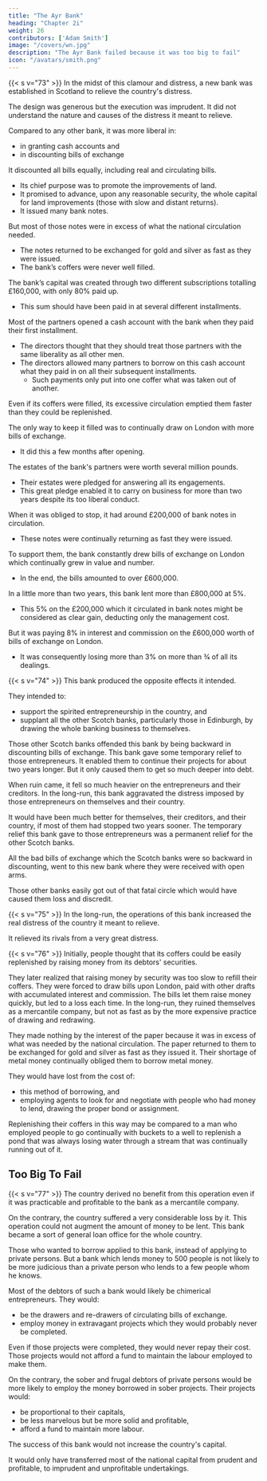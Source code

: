 ```yaml
---
title: "The Ayr Bank"
heading: "Chapter 2i"
weight: 26
contributors: ['Adam Smith']
image: "/covers/wn.jpg"
description: "The Ayr Bank failed because it was too big to fail"
icon: "/avatars/smith.png"
---
```




{{< s v="73" >}} In the midst of this clamour and distress, a new bank was established in Scotland to relieve the country's distress.

The design was generous but the execution was imprudent.
It did not understand the nature and causes of the distress it meant to relieve.

Compared to any other bank, it was more liberal in:
- in granting cash accounts and
- in discounting bills of exchange

It discounted all bills equally, including real and circulating bills.
- Its chief purpose was to promote the improvements of land.
- It promised to advance, upon any reasonable security, the whole capital for land improvements (those with slow and distant returns).
- It issued many bank notes.

But most of those notes were in excess of what the national circulation needed.
- The notes returned to be exchanged for gold and silver as fast as they were issued.
- The bank’s coffers were never well filled.

The bank’s capital was created through two different subscriptions totalling £160,000, with only 80% paid up.
- This sum should have been paid in at several different installments.

Most of the partners opened a cash account with the bank when they paid their first installment.
- The directors thought that they should treat those partners with the same liberality as all other men.
- The directors allowed many partners to borrow on this cash account what they paid in on all their subsequent installments.
  - Such payments only put into one coffer what was taken out of another.

Even if its coffers were filled, its excessive circulation emptied them faster than they could be replenished.

The only way to keep it filled was to continually draw on London with more bills of exchange.
- It did this a few months after opening.

The estates of the bank's partners were worth several million pounds.
- Their estates were pledged for answering all its engagements.
- This great pledge enabled it to carry on business for more than two years despite its too liberal conduct.

When it was obliged to stop, it had around £200,000 of bank notes in circulation.
- These notes were continually returning as fast they were issued.

To support them, the bank constantly drew bills of exchange on London which continually grew in value and number.
- In the end, the bills amounted to over £600,000.

In a little more than two years, this bank lent more than £800,000 at 5%.
- This 5% on the £200,000 which it circulated in bank notes might be considered as clear gain, deducting only the management cost.

But it was paying 8% in interest and commission on the £600,000 worth of bills of exchange on London.
- It was consequently losing more than 3% on more than 3⁄4 of all its dealings.



{{< s v="74" >}} This bank produced the opposite effects it intended.

They intended to:
- support the spirited entrepreneurship in the country, and
- supplant all the other Scotch banks, particularly those in Edinburgh, by drawing the whole banking business to themselves.

Those other Scotch banks offended this bank by being backward in discounting bills of exchange.
This bank gave some temporary relief to those entrepreneurs.
It enabled them to continue their projects for about two years longer.
But it only caused them to get so much deeper into debt.

When ruin came, it fell so much heavier on the entrepreneurs and their creditors.
In the long-run, this bank aggravated the distress imposed by those entrepreneurs on themselves and their country.

It would have been much better for themselves, their creditors, and their country, if most of them had stopped two years sooner.
The temporary relief this bank gave to those entrepreneurs was a permanent relief for the other Scotch banks.

All the bad bills of exchange which the Scotch banks were so backward in discounting, went to this new bank where they were received with open arms.

Those other banks easily got out of that fatal circle which would have caused them loss and discredit.


{{< s v="75" >}} In the long-run, the operations of this bank increased the real distress of the country it meant to relieve.

It relieved its rivals from a very great distress.


{{< s v="76" >}} Initially, people thought that its coffers could be easily replenished by raising money from its debtors' securities.

They later realized that raising money by security was too slow to refill their coffers.
They were forced to draw bills upon London, paid with other drafts with accumulated interest and commission.
The bills let them raise money quickly, but led to a loss each time.
In the long-run, they ruined themselves as a mercantile company, but not as fast as by the more expensive practice of drawing and redrawing.

They made nothing by the interest of the paper because it was in excess of what was needed by the national circulation.
The paper returned to them to be exchanged for gold and silver as fast as they issued it.
Their shortage of metal money continually obliged them to borrow metal money.

They would have lost from the cost of:
- this method of borrowing, and
- employing agents to look for and negotiate with people who had money to lend, drawing the proper bond or assignment.

Replenishing their coffers in this way may be compared to a man who employed people to go continually with buckets to a well to replenish a pond that was always losing water through a stream that was continually running out of it.


## Too Big To Fail

{{< s v="77" >}} The country derived no benefit from this operation even if it was practicable and profitable to the bank as a mercantile company.

On the contrary, the country suffered a very considerable loss by it.
This operation could not augment the amount of money to be lent.
This bank became a sort of general loan office for the whole country.

Those who wanted to borrow applied to this bank, instead of applying to private persons.
But a bank which lends money to 500 people is not likely to be more judicious than a private person who lends to a few people whom he knows.

Most of the debtors of such a bank would likely be chimerical entrepreneurs. They would:
- be the drawers and re-drawers of circulating bills of exchange.
- employ money in extravagant projects which they would probably never be completed.

Even if those projects were completed, they would never repay their cost. Those projects would not afford a fund to maintain the labour employed to make them.

On the contrary, the sober and frugal debtors of private persons would be more likely to employ the money borrowed in sober projects. Their projects would:
- be proportional to their capitals,
- be less marvelous but be more solid and profitable,
- afford a fund to maintain more labour.

The success of this bank would not increase the country's capital.

It would only have transferred most of the national capital from prudent and profitable, to imprudent and unprofitable undertakings.
